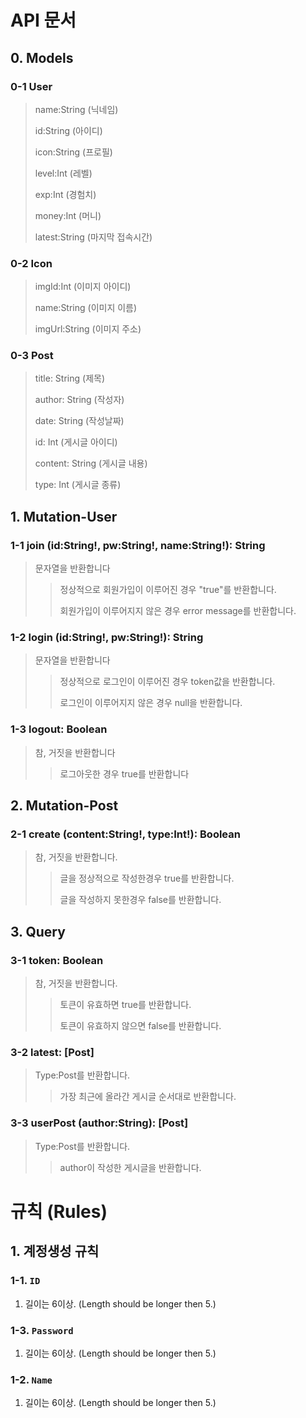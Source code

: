 # API 문서

## 0. Models

###  0-1 User
> name:String (닉네임)
>
> id:String (아이디)
>
> icon:String (프로필)
>
> level:Int (레벨)
>
> exp:Int (경험치)
>
> money:Int (머니)
>
> latest:String (마지막 접속시간)

### 0-2 Icon
> imgId:Int (이미지 아이디)
>
> name:String (이미지 이름)
>
> imgUrl:String (이미지 주소)

### 0-3 Post
>title: String (제목)
>
>author: String (작성자)
>
>date: String (작성날짜)
>
>id: Int (게시글 아이디)
>
>content: String (게시글 내용)
>
>type: Int (게시글 종류)


## 1. Mutation-User

### 1-1 join (id:String!, pw:String!, name:String!): String
> 문자열을 반환합니다
>> 정상적으로 회원가입이 이루어진 경우 "true"를 반환합니다.
>>
>> 회원가입이 이루어지지 않은 경우 error message를 반환합니다.

### 1-2 login (id:String!, pw:String!): String
> 문자열을 반환합니다
>> 정상적으로 로그인이 이루어진 경우 token값을 반환합니다.
>>
>> 로그인이 이루어지지 않은 경우 null을 반환합니다.

### 1-3 logout: Boolean
> 참, 거짓을 반환합니다
>> 로그아웃한 경우 true를 반환합니다

## 2. Mutation-Post

### 2-1 create (content:String!, type:Int!): Boolean
> 참, 거짓을 반환합니다.
>> 글을 정상적으로 작성한경우 true를 반환합니다.
>>
>> 글을 작성하지 못한경우 false를 반환합니다.

## 3. Query

### 3-1 token: Boolean
> 참, 거짓을 반환합니다.
>> 토큰이 유효하면 true를 반환합니다.
>>
>> 토큰이 유효하지 않으면 false를 반환합니다.

### 3-2 latest: [Post]
>Type:Post를 반환합니다.
>>가장 최근에 올라간 게시글 순서대로 반환합니다.

### 3-3 userPost (author:String): [Post]
>Type:Post를 반환합니다.
>> author이 작성한 게시글을 반환합니다.


# 규칙 (Rules)

## 1. 계정생성 규칙

### 1-1. `ID`

1. 길이는 6이상. (Length should be longer then 5.)

### 1-3. `Password`

1. 길이는 6이상. (Length should be longer then 5.)

### 1-2. `Name`

1. 길이는 6이상. (Length should be longer then 5.)
